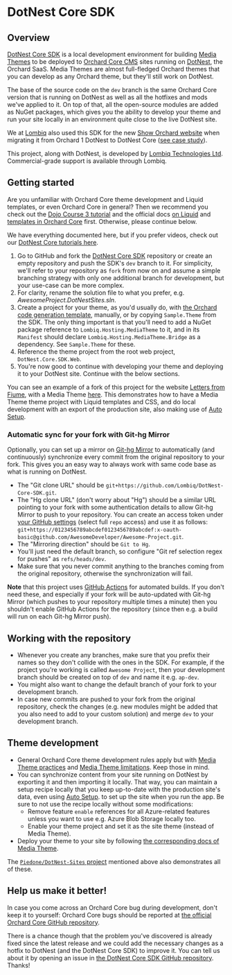 # DotNest Core SDK

## Overview

[DotNest Core SDK](https://github.com/Lombiq/DotNest-Core-SDK) is a local development environment for building [Media Themes](https://github.com/Lombiq/Hosting-Media-Theme) to be deployed to [Orchard Core CMS](http://orchardcore.net) sites running on [DotNest](http://dotnest.com), the Orchard SaaS. Media Themes are almost full-fledged Orchard themes that you can develop as any Orchard theme, but they'll still work on DotNest.

The base of the source code on the `dev` branch is the same Orchard Core version that is running on DotNest as well as all the hotfixes and mods we've applied to it. On top of that, all the open-source modules are added as NuGet packages, which gives you the ability to develop your theme and run your site locally in an environment quite close to the live DotNest site.

We at [Lombiq](https://lombiq.com/) also used this SDK for the new [Show Orchard website](https://showorchard.com/) when migrating it from Orchard 1 DotNest to DotNest Core ([see case study](https://dotnest.com/blog/show-orchard-case-study-migrating-an-orchard-1-dotnest-site-to-orchard-core)).<!-- #spell-check-ignore-line -->

This project, along with DotNest, is developed by [Lombiq Technologies Ltd](https://lombiq.com). Commercial-grade support is available through Lombiq.

## Getting started

Are you unfamiliar with Orchard Core theme development and Liquid templates, or even Orchard Core in general? Then we recommend you check out the [Dojo Course 3 tutorial](https://orcharddojo.net/orchard-training/dojo-course-3-the-full-orchard-core-tutorial) and the official docs [on Liquid](https://docs.orchardcore.net/en/latest/docs/reference/modules/Liquid/) and [templates in Orchard Core](https://docs.orchardcore.net/en/latest/docs/reference/modules/Templates/) first. Otherwise, please continue below.

We have everything documented here, but if you prefer videos, check out our [DotNest Core tutorials here](https://www.youtube.com/playlist?list=PLuskKJW0FhJebHGSavU5OJugryMPCSKaU).

1. Go to GitHub and fork the [DotNest Core SDK](https://github.com/Lombiq/DotNest-Core-SDK) repository or create an empty repository and push the SDK's `dev` branch to it. For simplicity, we'll refer to your repository as `fork` from now on and assume a simple branching strategy with only one additional branch for development, but your use-case can be more complex.
2. For clarity, rename the solution file to what you prefer, e.g. _AwesomeProject.DotNestSites.sln_.
3. Create a project for your theme, as you'd usually do, with [the Orchard code generation template](https://docs.orchardcore.net/en/latest/docs/getting-started/templates/), manually, or by copying `Sample.Theme` from the SDK. The only thing important is that you'll need to add a NuGet package reference to `Lombiq.Hosting.MediaTheme` to it, and in its `Manifest` should declare `Lombiq.Hosting.MediaTheme.Bridge` as a dependency. See `Sample.Theme` for these.
4. Reference the theme project from the root web project, `DotNest.Core.SDK.Web`.
5. You're now good to continue with developing your theme and deploying it to your DotNest site. Continue with the below sections.

You can see an example of a fork of this project for the website [Letters from Fiume](https://lettersfromfiume.com/), with a Media Theme [here](https://github.com/Piedone/DotNest-Sites). This demonstrates how to have a Media Theme theme project with Liquid templates and CSS, and do local development with an export of the production site, also making use of [Auto Setup](https://docs.orchardcore.net/en/latest/docs/reference/modules/AutoSetup/).

### Automatic sync for your fork with Git-hg Mirror

Optionally, you can set up a mirror on [Git-hg Mirror](https://githgmirror.com) to automatically (and continuously) synchronize every commit from the original repository to your fork. This gives you an easy way to always work with same code base as what is running on DotNest.

- The "Git clone URL" should be `git+https://github.com/Lombiq/DotNest-Core-SDK.git`.
- The "Hg clone URL" (don't worry about "Hg") should be a similar URL pointing to your fork with some authentication details to allow Git-hg Mirror to push to your repository. You can create an access token under [your GitHub settings](https://github.com/settings/tokens) (select full `repo` access) and use it as follows: `git+https://0123456789abcdef0123456789abcdef:x-oauth-basic@github.com/AwesomeDeveloper/Awesome-Project.git`.
- The "Mirroring direction" should be `Git to Hg`.
- You'll just need the default branch, so configure "Git ref selection regex for pushes" as `refs/heads/dev`.
- Make sure that you never commit anything to the branches coming from the original repository, otherwise the synchronization will fail.

**Note** that this project uses [GitHub Actions](https://github.com/features/actions) for automated builds. If you don't need these, and especially if your fork will be auto-updated with Git-hg Mirror (which pushes to your repository multiple times a minute) then you shouldn't enable GitHub Actions for the repository (since then e.g. a build will run on each Git-hg Mirror push).

## Working with the repository 

- Whenever you create any branches, make sure that you prefix their names so they don't collide with the ones in the SDK.
For example, if the project you're working is called `Awesome Project`, then your development branch should be created on top of `dev` and name it e.g. `ap-dev`.
- You might also want to change the default branch of your fork to your development branch.
- In case new commits are pushed to your fork from the original repository, check the changes (e.g. new modules might be added that you also need to add to your custom solution) and merge `dev` to your development branch.

## Theme development

- General Orchard Core theme development rules apply but with [Media Theme practices](https://github.com/Lombiq/Hosting-Media-Theme#local-development) and [Media Theme limitations](https://github.com/Lombiq/Hosting-Media-Theme#limitations). Keep those in mind.
- You can synchronize content from your site running on DotNest by exporting it and then importing it locally. That way, you can maintain a setup recipe locally that you keep up-to-date with the production site's data, even using [Auto Setup](https://docs.orchardcore.net/en/latest/docs/reference/modules/AutoSetup/).
 to set up the site when you run the app. Be sure to not use the recipe locally without some modifications:
    - Remove feature `enable` references for all Azure-related features unless you want to use e.g. Azure Blob Storage locally too.
    - Enable your theme project and set it as the site theme (instead of Media Theme).
- Deploy your theme to your site by following [the corresponding docs of Media Theme](https://github.com/Lombiq/Hosting-Media-Theme/blob/dev/Readme.md#deployment-importexport).

The [`Piedone/DotNest-Sites` project](https://github.com/Piedone/DotNest-Sites) mentioned above also demonstrates all of these.<!-- #spell-check-ignore-line -->

## Help us make it better!

In case you come across an Orchard Core bug during development, don't keep it to yourself: Orchard Core bugs should be reported at [the official Orchard Core GitHub repository](https://github.com/OrchardCMS/OrchardCore).

There is a chance though that the problem you've discovered is already fixed since the latest release and we could add the necessary changes as a hotfix to DotNest (and the DotNest Core SDK) to improve it. You can tell us about it by opening an issue in [the DotNest Core SDK GitHub repository](https://github.com/Lombiq/DotNest-Core-SDK). Thanks!

